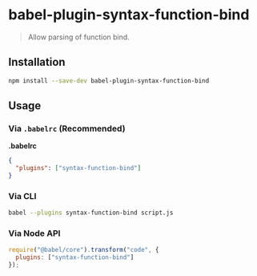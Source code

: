 # babel-plugin-syntax-function-bind

> Allow parsing of function bind.

## Installation

```sh
npm install --save-dev babel-plugin-syntax-function-bind
```

## Usage

### Via `.babelrc` (Recommended)

**.babelrc**

```json
{
  "plugins": ["syntax-function-bind"]
}
```

### Via CLI

```sh
babel --plugins syntax-function-bind script.js
```

### Via Node API

```javascript
require("@babel/core").transform("code", {
  plugins: ["syntax-function-bind"]
});
```
